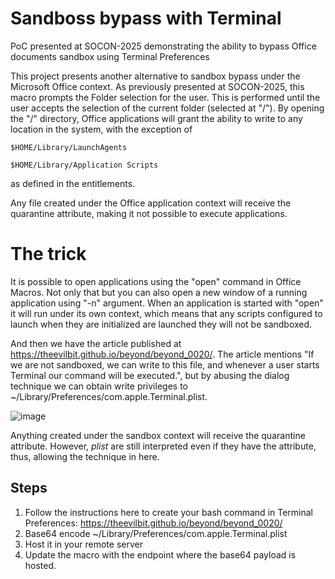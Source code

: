 # Sandboss bypass with Terminal
PoC presented at SOCON-2025 demonstrating the ability to bypass Office documents sandbox using Terminal Preferences

This project presents another alternative to sandbox bypass under the Microsoft Office context. As previously presented at SOCON-2025, this macro prompts the Folder selection for the user. This is performed until the user accepts the selection of the current folder (selected at "/"). By opening the "/" directory, Office applications will grant the ability to write to any location in the system, with the exception of 

`$HOME/Library/LaunchAgents`

`$HOME/Library/Application Scripts`

as defined in the entitlements.

Any file created under the Office application context will receive the quarantine attribute, making it not possible to execute applications. 

# The trick

It is possible to open applications using the "open" command in Office Macros. Not only that but you can also open a new window of a running application using "-n" argument. When an application is started with "open" it will run under its own context, which means that any scripts configured to launch when they are initialized are launched they will not be sandboxed.

And then we have the article published at https://theevilbit.github.io/beyond/beyond_0020/. The article mentions "If we are not sandboxed, we can write to this file, and whenever a user starts Terminal our command will be executed.", but by abusing the dialog technique we can obtain write privileges to ~/Library/Preferences/com.apple.Terminal.plist. 

![image](https://github.com/user-attachments/assets/9bb70f79-d622-49de-b954-0e4d8e9afb04)

Anything created under the sandbox context will receive the quarantine attribute. However, _plist_ are still interpreted even if they have the attribute, thus, allowing the technique in here.

## Steps

1. Follow the instructions here to create your bash command in Terminal Preferences: https://theevilbit.github.io/beyond/beyond_0020/
2. Base64 encode ~/Library/Preferences/com.apple.Terminal.plist
3. Host it in your remote server
4. Update the macro with the endpoint where the base64 payload is hosted.
